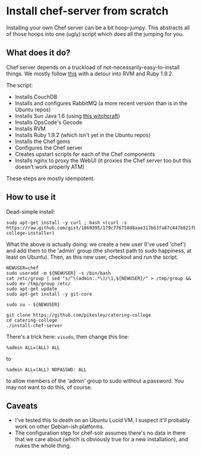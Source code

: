 Install chef-server from scratch
================================

Installing your own Chef server can be a bit hoop-jumpy. This abstracts all of those hoops into one (ugly) script which does all the jumping for you.

What does it do?
----------------

Chef server depends on a truckload of not-necessarily-easy-to-install things. We mostly follow [this](http://wiki.opscode.com/display/chef/Installing+Chef+Server+Manually) with a detour into RVM and Ruby 1.9.2.

The script:

+ Installs CouchDB
+ Installs and configures RabbitMQ (a more recent version than is in the Ubuntu repos)
+ Installs Sun Java 1.6 (using [this witchcraft](https://github.com/flexiondotorg/oab-java6))
+ Installs OpsCode's Gecode
+ Installs RVM
+ Installs Ruby 1.9.2 (which isn't yet in the Ubuntu repos)
+ Installs the Chef gems
+ Configures the Chef server
+ Creates upstart scripts for each of the Chef components
+ Installs nginx to proxy the WebUI (it proxies the Chef server too but this doesn't work properly ATM)

These steps are mostly idempotent.

How to use it
-------------

Dead-simple install:

    sudo apt-get install -y curl ; bash <(curl -s https://raw.github.com/gist/1869395/179c776758d8aae317b63fa87c447b821fb420a4/catering-college-installer)

What the above is actually doing: we create a new user (I've used 'chef') and add them to the 'admin' group (the shortest path to sudo happiness, at least on Ubuntu). Then, as this new user, checkout and run the script.

    NEWUSER=chef
    sudo useradd -m ${NEWUSER} -s /bin/bash
    cat /etc/group | sed "s/^\(admin:.*\)/\1,${NEWUSER}/" > /tmp/group && sudo mv /tmp/group /etc/
    sudo apt-get update
    sudo apt-get install -y git-core

    sudo su - ${NEWUSER} 

    git clone https://github.com/pikesley/catering-college
    cd catering-college
    ./install-chef-server

There's a trick here: `visudo`, then change this line:

    %admin ALL=(ALL) ALL

to

    %admin ALL=(ALL) NOPASSWD: ALL

to allow members of the 'admin' group to sudo without a password. You may not want to do this, of course.

Caveats
-------

+ I've tested this to death on an Ubuntu Lucid VM. I suspect it'll probably work on other Debian-ish platforms.
+ The configuration step for chef-solr assumes there's no data in there that we care about (which is obviously true for a new installation), and nukes the whole thing.


